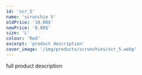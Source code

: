 ```yaml
---
id: 'scr_5'
name: 'scrunchie 5'
oldPrice: '10.00$'
newPrice: '8.00$'
size: 'L'
colour: 'Red'
excerpt: 'product description'
cover_image: '/img/products/scrunchies/scr_5.webp'
---
```

full product description

